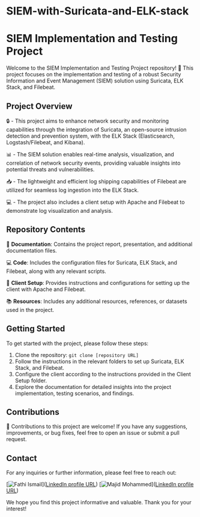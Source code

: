 # SIEM-with-Suricata-and-ELK-stack
# SIEM Implementation and Testing Project

Welcome to the SIEM Implementation and Testing Project repository! 🚀 This project focuses on the implementation and testing of a robust Security Information and Event Management (SIEM) solution using Suricata, ELK Stack, and Filebeat.

## Project Overview

🔒 - This project aims to enhance network security and monitoring capabilities through the integration of Suricata, an open-source intrusion detection and prevention system, with the ELK Stack (Elasticsearch, Logstash/Filebeat, and Kibana).
  
📊 - The SIEM solution enables real-time analysis, visualization, and correlation of network security events, providing valuable insights into potential threats and vulnerabilities.
  
📥 - The lightweight and efficient log shipping capabilities of Filebeat are utilized for seamless log ingestion into the ELK Stack.
  
💻 - The project also includes a client setup with Apache and Filebeat to demonstrate log visualization and analysis.
  
## Repository Contents

📂 **Documentation**: Contains the project report, presentation, and additional documentation files.
  
💻 **Code**: Includes the configuration files for Suricata, ELK Stack, and Filebeat, along with any relevant scripts.
  
🔧 **Client Setup**: Provides instructions and configurations for setting up the client with Apache and Filebeat.
  
📚 **Resources**: Includes any additional resources, references, or datasets used in the project.
  
## Getting Started

To get started with the project, please follow these steps:

1. Clone the repository: `git clone [repository URL]`
2. Follow the instructions in the relevant folders to set up Suricata, ELK Stack, and Filebeat.
3. Configure the client according to the instructions provided in the Client Setup folder.
4. Explore the documentation for detailed insights into the project implementation, testing scenarios, and findings.

## Contributions

🤝 Contributions to this project are welcome! If you have any suggestions, improvements, or bug fixes, feel free to open an issue or submit a pull request.

## Contact

For any inquiries or further information, please feel free to reach out:

[![Fathi Ismail](https://img.shields.io/badge/-Fathi%20Ismail-blue?style=flat-square&logo=linkedin&logoColor=white)]([LinkedIn profile URL](https://www.linkedin.com/in/fathi-ismail/))
[![Majid Mohammed](https://img.shields.io/badge/-Majid%20Mohammed-blue?style=flat-square&logo=linkedin&logoColor=white)]([LinkedIn profile URL](https://www.linkedin.com/in/fathi-ismail/))

We hope you find this project informative and valuable. Thank you for your interest!
